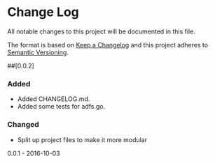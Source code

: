 # Change Log
All notable changes to this project will be documented in this file.

The format is based on [Keep a Changelog](http://keepachangelog.com/)
and this project adheres to [Semantic Versioning](http://semver.org/).

##[0.0.2]
### Added
- Added CHANGELOG.md.
- Added some tests for adfs.go.

### Changed
- Split up project files to make it more modular

0.0.1 - 2016-10-03

[Unreleased]: https://github.com/tmiller/auth-aws/compare/v0.0.1...v0.0.2
